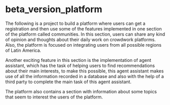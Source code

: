 # beta_version_platform
The following is a project to build a platform where users can get a registration and then use some of the features implemented in one section of the platform called communities. In this section, users can share any kind of opinion and thoughts about their daily work on crowdwork platforms. Also, the platform is focused on integrating users from all possible regions of Latin America.

Another exciting feature in this section is the implementation of agent assistant, which has the task of helping users to find recommendations about their main interests, to make this possible, this agent assistant makes use of all the information recorded in a database and also with the help of a third party to complete the main task of this agent assistant.

The platform also contains a section with information about some topics that seem to interest the users of the platform.
